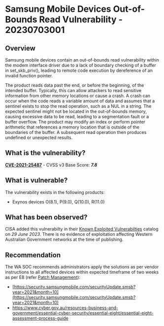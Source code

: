# Samsung Mobile Devices Out-of-Bounds Read Vulnerability - 20230703001

## Overview

Samsung mobile devices contain an out-of-bounds read vulnerability within the modem interface driver due to a lack of boundary checking of a buffer in set_skb_priv(), leading to remote code execution by dereference of an invalid function pointer.

The product reads data past the end, or before the beginning, of the intended buffer. Typically, this can allow attackers to read sensitive information from other memory locations or cause a crash. A crash can occur when the code reads a variable amount of data and assumes that a sentinel exists to stop the read operation, such as a NUL in a string. The expected sentinel might not be located in the out-of-bounds memory, causing excessive data to be read, leading to a segmentation fault or a buffer overflow. The product may modify an index or perform pointer arithmetic that references a memory location that is outside of the boundaries of the buffer. A subsequent read operation then produces undefined or unexpected results.

## What is the vulnerability?

[**CVE-2021-25487**](https://nvd.nist.gov/vuln/detail/CVE-2021-25487) - CVSS v3 Base Score: ***7.8***

## What is vulnerable?

The vulnerability exists in the following products:

- Exynos devices O(8.1), P(9.0), Q(10.0), R(11.0)

## What has been observed?

CISA added this vulnerabilty in their [Known Exploited Vulnerabilties](https://www.cisa.gov/known-exploited-vulnerabilities-catalog) catalog on *29 June 2023*. There is no evidence of exploitation affecting Western Australian Government networks at the time of publishing.

## Recommendation

The WA SOC recommends administrators apply the solutions as per vendor instructions to all affected devices within expected timeframe of two weeks as per E8 (refer [Patch Management](../guidelines/patch-management.md)):

- [https://security.samsungmobile.com/securityUpdate.smsb?year=2021&month=10](https://security.samsungmobile.com/securityUpdate.smsb?year=2021&month=10)
- https://www.cyber.gov.au/resources-business-and-government/essential-cyber-security/essential-eight/essential-eight-assessment-process-guide
